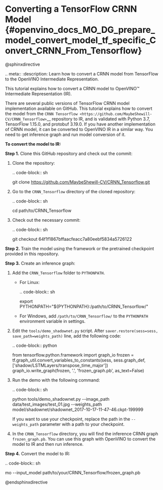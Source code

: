 # Converting a TensorFlow CRNN Model {#openvino_docs_MO_DG_prepare_model_convert_model_tf_specific_Convert_CRNN_From_Tensorflow}

@sphinxdirective

.. meta::
   :description: Learn how to convert a CRNN model 
                 from TensorFlow to the OpenVINO Intermediate Representation.


This tutorial explains how to convert a CRNN model to OpenVINO™ Intermediate Representation (IR).

There are several public versions of TensorFlow CRNN model implementation available on GitHub. This tutorial explains how to convert the model from
the `CRNN Tensorflow <https://github.com/MaybeShewill-CV/CRNN_Tensorflow>`__ repository to IR, and is validated with Python 3.7, TensorFlow 1.15.0, and protobuf 3.19.0.
If you have another implementation of CRNN model, it can be converted to OpenVINO IR in a similar way. You need to get inference graph and run model conversion of it.

**To convert the model to IR:**

**Step 1.** Clone this GitHub repository and check out the commit:

1. Clone the repository:

   .. code-block:: sh

      git clone https://github.com/MaybeShewill-CV/CRNN_Tensorflow.git

2. Go to the ``CRNN_Tensorflow`` directory of the cloned repository:

   .. code-block:: sh

      cd path/to/CRNN_Tensorflow

3. Check out the necessary commit:

   .. code-block:: sh

      git checkout 64f1f1867bffaacfeacc7a80eebf5834a5726122


**Step 2.** Train the model using the framework or the pretrained checkpoint provided in this repository.


**Step 3.** Create an inference graph:

1. Add the ``CRNN_Tensorflow`` folder to ``PYTHONPATH``.

   * For Linux:

     .. code-block:: sh

        export PYTHONPATH="${PYTHONPATH}:/path/to/CRNN_Tensorflow/"


   * For  Windows, add ``/path/to/CRNN_Tensorflow/`` to the ``PYTHONPATH`` environment variable in settings.

2. Edit the ``tools/demo_shadownet.py`` script. After ``saver.restore(sess=sess, save_path=weights_path)`` line, add the following code:

   .. code-block:: python

      from tensorflow.python.framework import graph_io
      frozen = tf.graph_util.convert_variables_to_constants(sess, sess.graph_def, ['shadow/LSTMLayers/transpose_time_major'])
      graph_io.write_graph(frozen, '.', 'frozen_graph.pb', as_text=False)

3. Run the demo with the following command:

   .. code-block:: sh

      python tools/demo_shadownet.py --image_path data/test_images/test_01.jpg --weights_path model/shadownet/shadownet_2017-10-17-11-47-46.ckpt-199999


   If you want to use your checkpoint, replace the path in the ``--weights_path`` parameter with a path to your checkpoint.

4. In the ``CRNN_Tensorflow`` directory, you will find the inference CRNN graph ``frozen_graph.pb``. You can use this graph with OpenVINO to convert the model to IR and then run inference.

**Step 4.** Convert the model to IR:

.. code-block:: sh

   mo --input_model path/to/your/CRNN_Tensorflow/frozen_graph.pb

@endsphinxdirective
